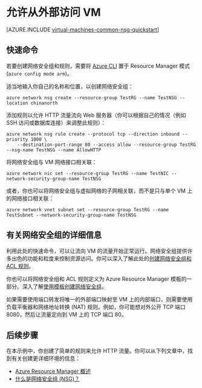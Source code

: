 <properties
   pageTitle="允许从外部访问 Linux VM | Azure"
   description="了解如何打开端口/创建终结点，以便允许使用 Resource Manager 部署模型和 Azure CLI 从外部访问 Linux VM"
   services="virtual-machines-linux"
   documentationCenter=""
   authors="iainfoulds"
   manager="timlt"
   editor=""/>

<tags
	ms.service="virtual-machines-linux"
	ms.date="05/24/2016"
	wacn.date="07/11/2016"/>

# 允许从外部访问 VM
[AZURE.INCLUDE [virtual-machines-common-nsg-quickstart](../includes/virtual-machines-common-nsg-quickstart.md)]

## 快速命令
若要创建网络安全组和规则，需要将 [Azure CLI](/documentation/articles/xplat-cli-install) 置于 Resource Manager 模式 (`azure config mode arm`)。

适当地输入你自己的名称和位置，以创建网络安全组：

	azure network nsg create --resource-group TestRG --name TestNSG --location chinanorth

添加规则以允许 HTTP 流量流向 Web 服务器（你可以根据自己的情况（例如 SSH 访问或数据库连接）来调整此规则）：

	azure network nsg rule create --protocol tcp --direction inbound --priority 1000 \
	    --destination-port-range 80 --access allow --resource-group TestRG --nsg-name TestNSG --name AllowHTTP

将网络安全组与 VM 网络接口相关联：

	azure network nic set --resource-group TestRG --name TestNIC --network-security-group-name TestNSG

或者，你也可以将网络安全组与虚拟网络的子网相关联，而不是只与单个 VM 上的网络接口相关联：

	azure network vnet subnet set --resource-group TestRG --name TestSubnet --network-security-group-name TestNSG

## 有关网络安全组的详细信息
利用此处的快速命令，可以让流向 VM 的流量开始正常运行。网络安全组提供许多出色的功能和粒度来控制资源访问。你可以深入了解此处的[创建网络安全组和 ACL 规则](/documentation/articles/virtual-networks-create-nsg-arm-cli)。

你也可以将网络安全组和 ACL 规则定义为 Azure Resource Manager 模板的一部分。深入了解[使用模板创建网络安全组](/documentation/articles/virtual-networks-create-nsg-arm-template)。

如果需要使用端口转发将唯一的外部端口映射至 VM 上的内部端口，则需要使用负载平衡器和网络地址转换 (NAT) 规则。例如，你可能想对外公开 TCP 端口 8080，然后让流量定向到 VM 上的 TCP 端口 80。

## 后续步骤
在本示例中，你创建了简单的规则来允许 HTTP 流量。你可以从下列文章中，找到有关创建更详细环境的信息：

- [Azure Resource Manager 概述](/documentation/articles/resource-group-overview)
- [什么是网络安全组 (NSG)？](/documentation/articles/virtual-networks-nsg)

<!---HONumber=Mooncake_0704_2016-->